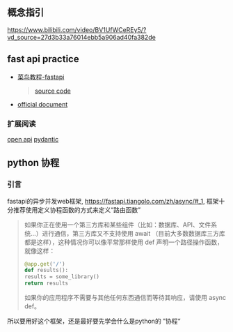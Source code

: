 ## 概念指引

https://www.bilibili.com/video/BV1UfWCeREy5/?vd_source=27d3b33a76014ebb5a906ad40fa382de

## fast api practice

- [菜鸟教程-fastapi](https://www.runoob.com/fastapi/fastapi-tutorial.html)
  > [source code](./runoob/)
- [official document](https://fastapi.tiangolo.com/zh/tutorial/#_1)

### 扩展阅读

[open api](https://www.bilibili.com/video/BV16a411A7pt/?spm_id_from=333.337.search-card.all.click&vd_source=27d3b33a76014ebb5a906ad40fa382de)
[pydantic](https://pydantic.com.cn/#:~:text=Pydantic%20%E6%98%AFPython%20%E4%B8%AD%E4%BD%BF%E7%94%A8,Pydantic%20%E5%AF%B9%E5%85%B6%E8%BF%9B%E8%A1%8C%E9%AA%8C%E8%AF%81%E3%80%82)

## python 协程

### 引言

fastapi的异步并发web框架, https://fastapi.tiangolo.com/zh/async/#_1, 框架十分推荐使用定义协程函数的方式来定义“路由函数”

> 如果你正在使用一个第三方库和某些组件（比如：数据库、API、文件系统...）进行通信，第三方库又不支持使用 await （目前大多数数据库三方库都是这样），这种情况你可以像平常那样使用 def 声明一个路径操作函数，就像这样：
>
> ```python
> @app.get('/')
> def results():
> results = some_library()
> return results
> ```
>
> 如果你的应用程序不需要与其他任何东西通信而等待其响应，请使用 async def。

所以要用好这个框架，还是最好要先学会什么是python的 ”协程“
